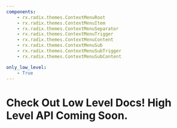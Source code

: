 ```yaml
---
components:
    - rx.radix.themes.ContextMenuRoot
    - rx.radix.themes.ContextMenuItem
    - rx.radix.themes.ContextMenuSeparator
    - rx.radix.themes.ContextMenuTrigger
    - rx.radix.themes.ContextMenuContent
    - rx.radix.themes.ContextMenuSub
    - rx.radix.themes.ContextMenuSubTrigger
    - rx.radix.themes.ContextMenuSubContent

only_low_level:
    - True
---
```



# Check Out Low Level Docs! High Level API Coming Soon.